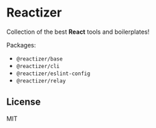 # Reactizer

Collection of the best **React** tools and boilerplates!

Packages:
* `@reactizer/base`
* `@reactizer/cli`
* `@reactizer/eslint-config`
* `@reactizer/relay`

## License

MIT
